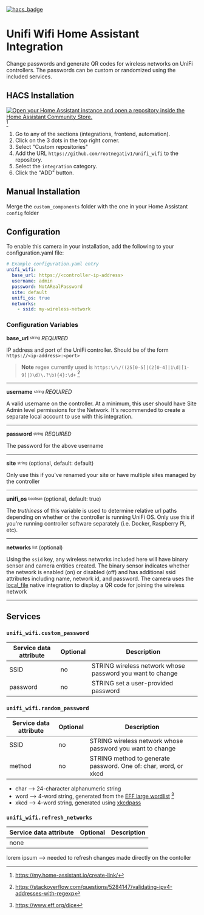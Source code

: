 [![hacs_badge](https://img.shields.io/badge/HACS-Custom-41BDF5.svg?style=for-the-badge)](https://github.com/hacs/integration)
# Unifi Wifi Home Assistant Integration

Change passwords and generate QR codes for wireless networks on UniFi controllers. The passwords can be custom or randomized using the included services.

## HACS Installation
[![Open your Home Assistant instance and open a repository inside the Home Assistant Community Store.](https://my.home-assistant.io/badges/hacs_repository.svg)](https://my.home-assistant.io/redirect/hacs_repository/?owner=rootnegativ1&repository=unifi_wifi&category=integration) [^1]
1. Go to any of the sections (integrations, frontend, automation).
2. Click on the 3 dots in the top right corner.
3. Select "Custom repositories"
4. Add the URL ```https://github.com/rootnegativ1/unifi_wifi``` to the repository.
5. Select the ```integration``` category.
6. Click the "ADD" button.

## Manual Installation
Merge the ```custom_components``` folder with the one in your Home Assistant ```config``` folder

## Configuration
To enable this camera in your installation, add the following to your configuration.yaml file:
```yaml
# Example configuration.yaml entry
unifi_wifi:
  base_url: https://<controller-ip-address>
  username: admin
  password: NotARealPassword
  site: default
  unifi_os: true
  networks:
    - ssid: my-wireless-network
```

### Configuration Variables
**base_url** <sup><sub>string</sub></sup> *REQUIRED*

IP address and port of the UniFi controller. Should be of the form ```https://<ip-address>:<port>```
  > **Note**
  > regex currently used is ```https:\/\/((25[0-5]|(2[0-4]|1\d|[1-9]|)\d)\.?\b){4}:\d+``` [^2]
___
**username** <sup><sub>string</sub></sup> *REQUIRED*

A valid username on the controller. At a minimum, this user should have Site Admin level permissions for the Network. It's recommended to create a separate local account to use with this integration.
___
**password** <sup><sub>string</sub></sup> *REQUIRED*

The password for the above username
___
**site** <sup><sub>string</sub></sup> (optional, default: default)

Only use this if you've renamed your site or have multiple sites managed by the controller
___
**unifi_os** <sup><sub>boolean</sub></sup> (optional, default: true)

The *truthiness* of this variable is used to determine relative url paths depending on whether or the controller is running UniFi OS. Only use this if you're running controller software separately (i.e. Docker, Raspberry Pi, etc).
___
**networks** <sup><sub>list</sub></sup> (optional)

Using the ```ssid``` key, any wireless networks included here will have binary sensor and camera entities created. The binary sensor indicates whether the network is enabled (on) or disabled (off) and has additional ssid attributes including name, network id, and password. The camera uses the [local_file](https://www.home-assistant.io/integrations/local_file/) native integration to display a QR code for joining the wireless network
___

## Services
### ```unifi_wifi.custom_password```
  | Service data attribute | Optional | Description |
  |---|---|---|
  | SSID | no | STRING wireless network whose password you want to change  |
  | password | no | STRING set a user-provided password |

### ```unifi_wifi.random_password```
  | Service data attribute | Optional | Description |
  |---|---|---|
  | SSID | no | STRING wireless network whose password you want to change  |
  | method | no | STRING method to generate password. One of: char, word, or xkcd |

  - char --> 24-character alphanumeric string
  - word --> 4-word string, generated from the [EFF large wordlist](https://www.eff.org/files/2016/07/18/eff_large_wordlist.txt) [^3]
  - xkcd --> 4-word string, generated using [xkcdpass](https://pypi.org/project/xkcdpass)

### ```unifi_wifi.refresh_networks```
  | Service data attribute | Optional | Description |
  |---|---|---|
  | none | | |

lorem ipsum --> needed to refresh changes made directly on the contoller
[^1]: https://my.home-assistant.io/create-link/
[^2]: https://stackoverflow.com/questions/5284147/validating-ipv4-addresses-with-regexp
[^3]: https://www.eff.org/dice
